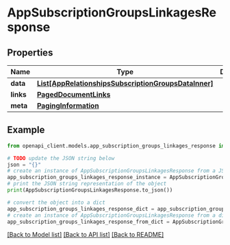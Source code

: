 # AppSubscriptionGroupsLinkagesResponse


## Properties

Name | Type | Description | Notes
------------ | ------------- | ------------- | -------------
**data** | [**List[AppRelationshipsSubscriptionGroupsDataInner]**](AppRelationshipsSubscriptionGroupsDataInner.md) |  | 
**links** | [**PagedDocumentLinks**](PagedDocumentLinks.md) |  | 
**meta** | [**PagingInformation**](PagingInformation.md) |  | [optional] 

## Example

```python
from openapi_client.models.app_subscription_groups_linkages_response import AppSubscriptionGroupsLinkagesResponse

# TODO update the JSON string below
json = "{}"
# create an instance of AppSubscriptionGroupsLinkagesResponse from a JSON string
app_subscription_groups_linkages_response_instance = AppSubscriptionGroupsLinkagesResponse.from_json(json)
# print the JSON string representation of the object
print(AppSubscriptionGroupsLinkagesResponse.to_json())

# convert the object into a dict
app_subscription_groups_linkages_response_dict = app_subscription_groups_linkages_response_instance.to_dict()
# create an instance of AppSubscriptionGroupsLinkagesResponse from a dict
app_subscription_groups_linkages_response_from_dict = AppSubscriptionGroupsLinkagesResponse.from_dict(app_subscription_groups_linkages_response_dict)
```
[[Back to Model list]](../README.md#documentation-for-models) [[Back to API list]](../README.md#documentation-for-api-endpoints) [[Back to README]](../README.md)


